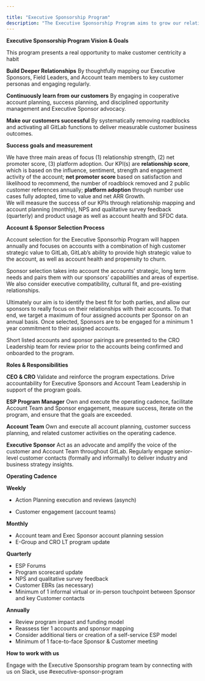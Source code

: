 ```yaml
---

title: "Executive Sponsorship Program"
description: "The Executive Sponsorship Program aims to grow our relationships with senior-level buyers and champions at our top customers, expand engagement to promote enterprise-wide platform adoption, and take a customer-centric approach to solving our customers' most challenging business problems."
---
```

**Executive Sponsorship Program Vision & Goals**

This program presents a real opportunity to make customer centricity a habit

**Build Deeper Relationships**
By thoughtfully mapping our Executive Sponsors, Field Leaders, and Account team members to key customer personas and engaging regularly.

**Continuously learn from our customers**
By engaging in cooperative account planning, success planning, and disciplined opportunity management and Executive Sponsor advocacy.

**Make our customers successful**
By systematically removing roadblocks and activating all GitLab functions to deliver measurable customer business outcomes.

**Success goals and measurement**

We have three main areas of focus (1) relationship strength, (2) net promoter score, (3) platform adoption. 
Our KPI(s) are **relationship score**, which is based on the influence, sentiment, strength and engagement activity of the account; **net promoter score** based on satisfaction and likelihood to recommend, the number of roadblock removed and 2 public customer references annually; **platform adoption** through number use cases fully adopted, time to value and net ARR Growth.  
We will measure the success of our KPIs through relationship mapping and account planning (monthly), NPS and qualitative survey feedback (quarterly) and product usage as well as account health and SFDC data.

**Account & Sponsor Selection Process**

Account selection for the Executive Sponsorhip Program will happen annually and focuses on accounts with a combination of high customer strategic value to GitLab, GitLab’s ability to provide high strategic value to the account, as well as account health and propensity to churn.

Sponsor selection takes into account the accounts’ strategic, long term needs and pairs them with our sponsors’ capabilities and areas of expertise. We also consider executive compatibility, cultural fit, and pre-existing relationships.

Ultimately our aim is to identify the best fit for both parties, and allow our sponsors to really focus on their relationships with their accounts. To that end, we target a maximum of four assigned accounts per Sponsor on an annual basis. 
Once selected, Sponsors are to be engaged for a minimum 1 year commitment to their assigned accounts.

Short listed accounts and sponsor pairings are presented to the CRO Leadership team for review prior to the accounts being confirmed and onboarded to the program.

**Roles & Responsibilities**

**CEO & CRO**
Validate and reinforce the program expectations. Drive accountability for Executive Sponsors and Account Team Leadership in support of the program goals. 

**ESP Program Manager**
Own and execute the operating cadence, facilitate Account Team and Sponsor engagement, measure success, iterate on the program, and ensure that the goals are exceeded.

**Account Team**
Own and execute all account planning, customer success planning, and related customer activities on the operating cadence.

**Executive Sponsor**
Act as an advocate and amplify the voice of the customer and Account Team throughout GitLab. Regularly engage senior-level customer contacts (formally and informally) to deliver industry and business strategy insights.

**Operating Cadence**

**Weekly**

- Action Planning execution and reviews (asynch)

- Customer engagement (account teams)

**Monthly**

- Account team and Exec Sponsor account planning session
- E-Group and CRO LT program update

**Quarterly**

- ESP Forums
- Program scorecard update
- NPS and qualitative survey feedback
- Customer EBRs (as necessary)
- Minimum of 1 informal virtual or in-person touchpoint between Sponsor and key Customer contacts

**Annually**

- Review program impact  and funding model
- Reassess tier 1 accounts and sponsor mapping
- Consider additional tiers or creation of a self-service ESP model
- Minimum of 1 face-to-face Sponsor & Customer meeting

**How to work with us**

Engage with the Executive Sponsorship program team by connecting with us on Slack, use #executive-sponsor-program
